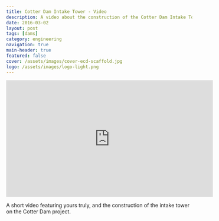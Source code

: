 ```yaml
---
title: Cotter Dam Intake Tower - Video
description: A video about the construction of the Cotter Dam Intake Tower
date: 2016-03-02
layout: post
tags: [dams]
category: engineering
navigation: true
main-header: true
featured: false
cover: /assets/images/cover-ecd-scaffold.jpg
logo: /assets/images/logo-light.png
---
```

<div class="vido-wrapper">
  <iframe width="560" height="315" src="https://www.youtube.com/embed/6MZ0eRckO34" frameborder="0" allowfullscreen></iframe>
</div>

A short video featuring yours truly, and the construction of the intake tower on the Cotter Dam project.
